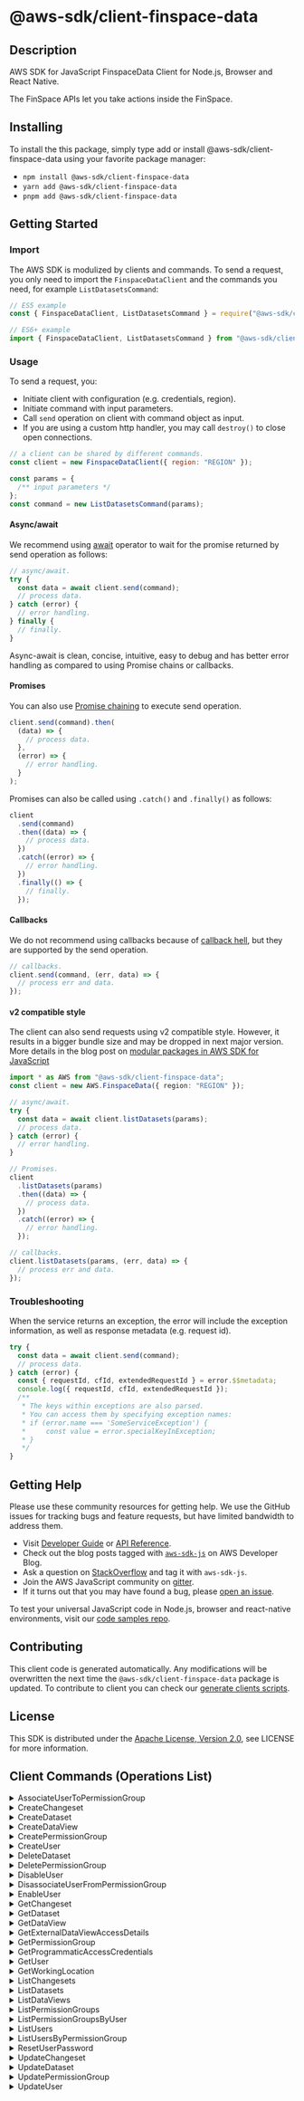<!-- generated file, do not edit directly -->

# @aws-sdk/client-finspace-data

## Description

AWS SDK for JavaScript FinspaceData Client for Node.js, Browser and React Native.

<p> The FinSpace APIs let you take actions inside the FinSpace.</p>

## Installing

To install the this package, simply type add or install @aws-sdk/client-finspace-data
using your favorite package manager:

- `npm install @aws-sdk/client-finspace-data`
- `yarn add @aws-sdk/client-finspace-data`
- `pnpm add @aws-sdk/client-finspace-data`

## Getting Started

### Import

The AWS SDK is modulized by clients and commands.
To send a request, you only need to import the `FinspaceDataClient` and
the commands you need, for example `ListDatasetsCommand`:

```js
// ES5 example
const { FinspaceDataClient, ListDatasetsCommand } = require("@aws-sdk/client-finspace-data");
```

```ts
// ES6+ example
import { FinspaceDataClient, ListDatasetsCommand } from "@aws-sdk/client-finspace-data";
```

### Usage

To send a request, you:

- Initiate client with configuration (e.g. credentials, region).
- Initiate command with input parameters.
- Call `send` operation on client with command object as input.
- If you are using a custom http handler, you may call `destroy()` to close open connections.

```js
// a client can be shared by different commands.
const client = new FinspaceDataClient({ region: "REGION" });

const params = {
  /** input parameters */
};
const command = new ListDatasetsCommand(params);
```

#### Async/await

We recommend using [await](https://developer.mozilla.org/en-US/docs/Web/JavaScript/Reference/Operators/await)
operator to wait for the promise returned by send operation as follows:

```js
// async/await.
try {
  const data = await client.send(command);
  // process data.
} catch (error) {
  // error handling.
} finally {
  // finally.
}
```

Async-await is clean, concise, intuitive, easy to debug and has better error handling
as compared to using Promise chains or callbacks.

#### Promises

You can also use [Promise chaining](https://developer.mozilla.org/en-US/docs/Web/JavaScript/Guide/Using_promises#chaining)
to execute send operation.

```js
client.send(command).then(
  (data) => {
    // process data.
  },
  (error) => {
    // error handling.
  }
);
```

Promises can also be called using `.catch()` and `.finally()` as follows:

```js
client
  .send(command)
  .then((data) => {
    // process data.
  })
  .catch((error) => {
    // error handling.
  })
  .finally(() => {
    // finally.
  });
```

#### Callbacks

We do not recommend using callbacks because of [callback hell](http://callbackhell.com/),
but they are supported by the send operation.

```js
// callbacks.
client.send(command, (err, data) => {
  // process err and data.
});
```

#### v2 compatible style

The client can also send requests using v2 compatible style.
However, it results in a bigger bundle size and may be dropped in next major version. More details in the blog post
on [modular packages in AWS SDK for JavaScript](https://aws.amazon.com/blogs/developer/modular-packages-in-aws-sdk-for-javascript/)

```ts
import * as AWS from "@aws-sdk/client-finspace-data";
const client = new AWS.FinspaceData({ region: "REGION" });

// async/await.
try {
  const data = await client.listDatasets(params);
  // process data.
} catch (error) {
  // error handling.
}

// Promises.
client
  .listDatasets(params)
  .then((data) => {
    // process data.
  })
  .catch((error) => {
    // error handling.
  });

// callbacks.
client.listDatasets(params, (err, data) => {
  // process err and data.
});
```

### Troubleshooting

When the service returns an exception, the error will include the exception information,
as well as response metadata (e.g. request id).

```js
try {
  const data = await client.send(command);
  // process data.
} catch (error) {
  const { requestId, cfId, extendedRequestId } = error.$$metadata;
  console.log({ requestId, cfId, extendedRequestId });
  /**
   * The keys within exceptions are also parsed.
   * You can access them by specifying exception names:
   * if (error.name === 'SomeServiceException') {
   *     const value = error.specialKeyInException;
   * }
   */
}
```

## Getting Help

Please use these community resources for getting help.
We use the GitHub issues for tracking bugs and feature requests, but have limited bandwidth to address them.

- Visit [Developer Guide](https://docs.aws.amazon.com/sdk-for-javascript/v3/developer-guide/welcome.html)
  or [API Reference](https://docs.aws.amazon.com/AWSJavaScriptSDK/v3/latest/index.html).
- Check out the blog posts tagged with [`aws-sdk-js`](https://aws.amazon.com/blogs/developer/tag/aws-sdk-js/)
  on AWS Developer Blog.
- Ask a question on [StackOverflow](https://stackoverflow.com/questions/tagged/aws-sdk-js) and tag it with `aws-sdk-js`.
- Join the AWS JavaScript community on [gitter](https://gitter.im/aws/aws-sdk-js-v3).
- If it turns out that you may have found a bug, please [open an issue](https://github.com/aws/aws-sdk-js-v3/issues/new/choose).

To test your universal JavaScript code in Node.js, browser and react-native environments,
visit our [code samples repo](https://github.com/aws-samples/aws-sdk-js-tests).

## Contributing

This client code is generated automatically. Any modifications will be overwritten the next time the `@aws-sdk/client-finspace-data` package is updated.
To contribute to client you can check our [generate clients scripts](https://github.com/aws/aws-sdk-js-v3/tree/main/scripts/generate-clients).

## License

This SDK is distributed under the
[Apache License, Version 2.0](http://www.apache.org/licenses/LICENSE-2.0),
see LICENSE for more information.

## Client Commands (Operations List)

<details>
<summary>
AssociateUserToPermissionGroup
</summary>

[Command API Reference](https://docs.aws.amazon.com/AWSJavaScriptSDK/v3/latest/clients/client-finspace-data/classes/associateusertopermissiongroupcommand.html) / [Input](https://docs.aws.amazon.com/AWSJavaScriptSDK/v3/latest/clients/client-finspace-data/interfaces/associateusertopermissiongroupcommandinput.html) / [Output](https://docs.aws.amazon.com/AWSJavaScriptSDK/v3/latest/clients/client-finspace-data/interfaces/associateusertopermissiongroupcommandoutput.html)

</details>
<details>
<summary>
CreateChangeset
</summary>

[Command API Reference](https://docs.aws.amazon.com/AWSJavaScriptSDK/v3/latest/clients/client-finspace-data/classes/createchangesetcommand.html) / [Input](https://docs.aws.amazon.com/AWSJavaScriptSDK/v3/latest/clients/client-finspace-data/interfaces/createchangesetcommandinput.html) / [Output](https://docs.aws.amazon.com/AWSJavaScriptSDK/v3/latest/clients/client-finspace-data/interfaces/createchangesetcommandoutput.html)

</details>
<details>
<summary>
CreateDataset
</summary>

[Command API Reference](https://docs.aws.amazon.com/AWSJavaScriptSDK/v3/latest/clients/client-finspace-data/classes/createdatasetcommand.html) / [Input](https://docs.aws.amazon.com/AWSJavaScriptSDK/v3/latest/clients/client-finspace-data/interfaces/createdatasetcommandinput.html) / [Output](https://docs.aws.amazon.com/AWSJavaScriptSDK/v3/latest/clients/client-finspace-data/interfaces/createdatasetcommandoutput.html)

</details>
<details>
<summary>
CreateDataView
</summary>

[Command API Reference](https://docs.aws.amazon.com/AWSJavaScriptSDK/v3/latest/clients/client-finspace-data/classes/createdataviewcommand.html) / [Input](https://docs.aws.amazon.com/AWSJavaScriptSDK/v3/latest/clients/client-finspace-data/interfaces/createdataviewcommandinput.html) / [Output](https://docs.aws.amazon.com/AWSJavaScriptSDK/v3/latest/clients/client-finspace-data/interfaces/createdataviewcommandoutput.html)

</details>
<details>
<summary>
CreatePermissionGroup
</summary>

[Command API Reference](https://docs.aws.amazon.com/AWSJavaScriptSDK/v3/latest/clients/client-finspace-data/classes/createpermissiongroupcommand.html) / [Input](https://docs.aws.amazon.com/AWSJavaScriptSDK/v3/latest/clients/client-finspace-data/interfaces/createpermissiongroupcommandinput.html) / [Output](https://docs.aws.amazon.com/AWSJavaScriptSDK/v3/latest/clients/client-finspace-data/interfaces/createpermissiongroupcommandoutput.html)

</details>
<details>
<summary>
CreateUser
</summary>

[Command API Reference](https://docs.aws.amazon.com/AWSJavaScriptSDK/v3/latest/clients/client-finspace-data/classes/createusercommand.html) / [Input](https://docs.aws.amazon.com/AWSJavaScriptSDK/v3/latest/clients/client-finspace-data/interfaces/createusercommandinput.html) / [Output](https://docs.aws.amazon.com/AWSJavaScriptSDK/v3/latest/clients/client-finspace-data/interfaces/createusercommandoutput.html)

</details>
<details>
<summary>
DeleteDataset
</summary>

[Command API Reference](https://docs.aws.amazon.com/AWSJavaScriptSDK/v3/latest/clients/client-finspace-data/classes/deletedatasetcommand.html) / [Input](https://docs.aws.amazon.com/AWSJavaScriptSDK/v3/latest/clients/client-finspace-data/interfaces/deletedatasetcommandinput.html) / [Output](https://docs.aws.amazon.com/AWSJavaScriptSDK/v3/latest/clients/client-finspace-data/interfaces/deletedatasetcommandoutput.html)

</details>
<details>
<summary>
DeletePermissionGroup
</summary>

[Command API Reference](https://docs.aws.amazon.com/AWSJavaScriptSDK/v3/latest/clients/client-finspace-data/classes/deletepermissiongroupcommand.html) / [Input](https://docs.aws.amazon.com/AWSJavaScriptSDK/v3/latest/clients/client-finspace-data/interfaces/deletepermissiongroupcommandinput.html) / [Output](https://docs.aws.amazon.com/AWSJavaScriptSDK/v3/latest/clients/client-finspace-data/interfaces/deletepermissiongroupcommandoutput.html)

</details>
<details>
<summary>
DisableUser
</summary>

[Command API Reference](https://docs.aws.amazon.com/AWSJavaScriptSDK/v3/latest/clients/client-finspace-data/classes/disableusercommand.html) / [Input](https://docs.aws.amazon.com/AWSJavaScriptSDK/v3/latest/clients/client-finspace-data/interfaces/disableusercommandinput.html) / [Output](https://docs.aws.amazon.com/AWSJavaScriptSDK/v3/latest/clients/client-finspace-data/interfaces/disableusercommandoutput.html)

</details>
<details>
<summary>
DisassociateUserFromPermissionGroup
</summary>

[Command API Reference](https://docs.aws.amazon.com/AWSJavaScriptSDK/v3/latest/clients/client-finspace-data/classes/disassociateuserfrompermissiongroupcommand.html) / [Input](https://docs.aws.amazon.com/AWSJavaScriptSDK/v3/latest/clients/client-finspace-data/interfaces/disassociateuserfrompermissiongroupcommandinput.html) / [Output](https://docs.aws.amazon.com/AWSJavaScriptSDK/v3/latest/clients/client-finspace-data/interfaces/disassociateuserfrompermissiongroupcommandoutput.html)

</details>
<details>
<summary>
EnableUser
</summary>

[Command API Reference](https://docs.aws.amazon.com/AWSJavaScriptSDK/v3/latest/clients/client-finspace-data/classes/enableusercommand.html) / [Input](https://docs.aws.amazon.com/AWSJavaScriptSDK/v3/latest/clients/client-finspace-data/interfaces/enableusercommandinput.html) / [Output](https://docs.aws.amazon.com/AWSJavaScriptSDK/v3/latest/clients/client-finspace-data/interfaces/enableusercommandoutput.html)

</details>
<details>
<summary>
GetChangeset
</summary>

[Command API Reference](https://docs.aws.amazon.com/AWSJavaScriptSDK/v3/latest/clients/client-finspace-data/classes/getchangesetcommand.html) / [Input](https://docs.aws.amazon.com/AWSJavaScriptSDK/v3/latest/clients/client-finspace-data/interfaces/getchangesetcommandinput.html) / [Output](https://docs.aws.amazon.com/AWSJavaScriptSDK/v3/latest/clients/client-finspace-data/interfaces/getchangesetcommandoutput.html)

</details>
<details>
<summary>
GetDataset
</summary>

[Command API Reference](https://docs.aws.amazon.com/AWSJavaScriptSDK/v3/latest/clients/client-finspace-data/classes/getdatasetcommand.html) / [Input](https://docs.aws.amazon.com/AWSJavaScriptSDK/v3/latest/clients/client-finspace-data/interfaces/getdatasetcommandinput.html) / [Output](https://docs.aws.amazon.com/AWSJavaScriptSDK/v3/latest/clients/client-finspace-data/interfaces/getdatasetcommandoutput.html)

</details>
<details>
<summary>
GetDataView
</summary>

[Command API Reference](https://docs.aws.amazon.com/AWSJavaScriptSDK/v3/latest/clients/client-finspace-data/classes/getdataviewcommand.html) / [Input](https://docs.aws.amazon.com/AWSJavaScriptSDK/v3/latest/clients/client-finspace-data/interfaces/getdataviewcommandinput.html) / [Output](https://docs.aws.amazon.com/AWSJavaScriptSDK/v3/latest/clients/client-finspace-data/interfaces/getdataviewcommandoutput.html)

</details>
<details>
<summary>
GetExternalDataViewAccessDetails
</summary>

[Command API Reference](https://docs.aws.amazon.com/AWSJavaScriptSDK/v3/latest/clients/client-finspace-data/classes/getexternaldataviewaccessdetailscommand.html) / [Input](https://docs.aws.amazon.com/AWSJavaScriptSDK/v3/latest/clients/client-finspace-data/interfaces/getexternaldataviewaccessdetailscommandinput.html) / [Output](https://docs.aws.amazon.com/AWSJavaScriptSDK/v3/latest/clients/client-finspace-data/interfaces/getexternaldataviewaccessdetailscommandoutput.html)

</details>
<details>
<summary>
GetPermissionGroup
</summary>

[Command API Reference](https://docs.aws.amazon.com/AWSJavaScriptSDK/v3/latest/clients/client-finspace-data/classes/getpermissiongroupcommand.html) / [Input](https://docs.aws.amazon.com/AWSJavaScriptSDK/v3/latest/clients/client-finspace-data/interfaces/getpermissiongroupcommandinput.html) / [Output](https://docs.aws.amazon.com/AWSJavaScriptSDK/v3/latest/clients/client-finspace-data/interfaces/getpermissiongroupcommandoutput.html)

</details>
<details>
<summary>
GetProgrammaticAccessCredentials
</summary>

[Command API Reference](https://docs.aws.amazon.com/AWSJavaScriptSDK/v3/latest/clients/client-finspace-data/classes/getprogrammaticaccesscredentialscommand.html) / [Input](https://docs.aws.amazon.com/AWSJavaScriptSDK/v3/latest/clients/client-finspace-data/interfaces/getprogrammaticaccesscredentialscommandinput.html) / [Output](https://docs.aws.amazon.com/AWSJavaScriptSDK/v3/latest/clients/client-finspace-data/interfaces/getprogrammaticaccesscredentialscommandoutput.html)

</details>
<details>
<summary>
GetUser
</summary>

[Command API Reference](https://docs.aws.amazon.com/AWSJavaScriptSDK/v3/latest/clients/client-finspace-data/classes/getusercommand.html) / [Input](https://docs.aws.amazon.com/AWSJavaScriptSDK/v3/latest/clients/client-finspace-data/interfaces/getusercommandinput.html) / [Output](https://docs.aws.amazon.com/AWSJavaScriptSDK/v3/latest/clients/client-finspace-data/interfaces/getusercommandoutput.html)

</details>
<details>
<summary>
GetWorkingLocation
</summary>

[Command API Reference](https://docs.aws.amazon.com/AWSJavaScriptSDK/v3/latest/clients/client-finspace-data/classes/getworkinglocationcommand.html) / [Input](https://docs.aws.amazon.com/AWSJavaScriptSDK/v3/latest/clients/client-finspace-data/interfaces/getworkinglocationcommandinput.html) / [Output](https://docs.aws.amazon.com/AWSJavaScriptSDK/v3/latest/clients/client-finspace-data/interfaces/getworkinglocationcommandoutput.html)

</details>
<details>
<summary>
ListChangesets
</summary>

[Command API Reference](https://docs.aws.amazon.com/AWSJavaScriptSDK/v3/latest/clients/client-finspace-data/classes/listchangesetscommand.html) / [Input](https://docs.aws.amazon.com/AWSJavaScriptSDK/v3/latest/clients/client-finspace-data/interfaces/listchangesetscommandinput.html) / [Output](https://docs.aws.amazon.com/AWSJavaScriptSDK/v3/latest/clients/client-finspace-data/interfaces/listchangesetscommandoutput.html)

</details>
<details>
<summary>
ListDatasets
</summary>

[Command API Reference](https://docs.aws.amazon.com/AWSJavaScriptSDK/v3/latest/clients/client-finspace-data/classes/listdatasetscommand.html) / [Input](https://docs.aws.amazon.com/AWSJavaScriptSDK/v3/latest/clients/client-finspace-data/interfaces/listdatasetscommandinput.html) / [Output](https://docs.aws.amazon.com/AWSJavaScriptSDK/v3/latest/clients/client-finspace-data/interfaces/listdatasetscommandoutput.html)

</details>
<details>
<summary>
ListDataViews
</summary>

[Command API Reference](https://docs.aws.amazon.com/AWSJavaScriptSDK/v3/latest/clients/client-finspace-data/classes/listdataviewscommand.html) / [Input](https://docs.aws.amazon.com/AWSJavaScriptSDK/v3/latest/clients/client-finspace-data/interfaces/listdataviewscommandinput.html) / [Output](https://docs.aws.amazon.com/AWSJavaScriptSDK/v3/latest/clients/client-finspace-data/interfaces/listdataviewscommandoutput.html)

</details>
<details>
<summary>
ListPermissionGroups
</summary>

[Command API Reference](https://docs.aws.amazon.com/AWSJavaScriptSDK/v3/latest/clients/client-finspace-data/classes/listpermissiongroupscommand.html) / [Input](https://docs.aws.amazon.com/AWSJavaScriptSDK/v3/latest/clients/client-finspace-data/interfaces/listpermissiongroupscommandinput.html) / [Output](https://docs.aws.amazon.com/AWSJavaScriptSDK/v3/latest/clients/client-finspace-data/interfaces/listpermissiongroupscommandoutput.html)

</details>
<details>
<summary>
ListPermissionGroupsByUser
</summary>

[Command API Reference](https://docs.aws.amazon.com/AWSJavaScriptSDK/v3/latest/clients/client-finspace-data/classes/listpermissiongroupsbyusercommand.html) / [Input](https://docs.aws.amazon.com/AWSJavaScriptSDK/v3/latest/clients/client-finspace-data/interfaces/listpermissiongroupsbyusercommandinput.html) / [Output](https://docs.aws.amazon.com/AWSJavaScriptSDK/v3/latest/clients/client-finspace-data/interfaces/listpermissiongroupsbyusercommandoutput.html)

</details>
<details>
<summary>
ListUsers
</summary>

[Command API Reference](https://docs.aws.amazon.com/AWSJavaScriptSDK/v3/latest/clients/client-finspace-data/classes/listuserscommand.html) / [Input](https://docs.aws.amazon.com/AWSJavaScriptSDK/v3/latest/clients/client-finspace-data/interfaces/listuserscommandinput.html) / [Output](https://docs.aws.amazon.com/AWSJavaScriptSDK/v3/latest/clients/client-finspace-data/interfaces/listuserscommandoutput.html)

</details>
<details>
<summary>
ListUsersByPermissionGroup
</summary>

[Command API Reference](https://docs.aws.amazon.com/AWSJavaScriptSDK/v3/latest/clients/client-finspace-data/classes/listusersbypermissiongroupcommand.html) / [Input](https://docs.aws.amazon.com/AWSJavaScriptSDK/v3/latest/clients/client-finspace-data/interfaces/listusersbypermissiongroupcommandinput.html) / [Output](https://docs.aws.amazon.com/AWSJavaScriptSDK/v3/latest/clients/client-finspace-data/interfaces/listusersbypermissiongroupcommandoutput.html)

</details>
<details>
<summary>
ResetUserPassword
</summary>

[Command API Reference](https://docs.aws.amazon.com/AWSJavaScriptSDK/v3/latest/clients/client-finspace-data/classes/resetuserpasswordcommand.html) / [Input](https://docs.aws.amazon.com/AWSJavaScriptSDK/v3/latest/clients/client-finspace-data/interfaces/resetuserpasswordcommandinput.html) / [Output](https://docs.aws.amazon.com/AWSJavaScriptSDK/v3/latest/clients/client-finspace-data/interfaces/resetuserpasswordcommandoutput.html)

</details>
<details>
<summary>
UpdateChangeset
</summary>

[Command API Reference](https://docs.aws.amazon.com/AWSJavaScriptSDK/v3/latest/clients/client-finspace-data/classes/updatechangesetcommand.html) / [Input](https://docs.aws.amazon.com/AWSJavaScriptSDK/v3/latest/clients/client-finspace-data/interfaces/updatechangesetcommandinput.html) / [Output](https://docs.aws.amazon.com/AWSJavaScriptSDK/v3/latest/clients/client-finspace-data/interfaces/updatechangesetcommandoutput.html)

</details>
<details>
<summary>
UpdateDataset
</summary>

[Command API Reference](https://docs.aws.amazon.com/AWSJavaScriptSDK/v3/latest/clients/client-finspace-data/classes/updatedatasetcommand.html) / [Input](https://docs.aws.amazon.com/AWSJavaScriptSDK/v3/latest/clients/client-finspace-data/interfaces/updatedatasetcommandinput.html) / [Output](https://docs.aws.amazon.com/AWSJavaScriptSDK/v3/latest/clients/client-finspace-data/interfaces/updatedatasetcommandoutput.html)

</details>
<details>
<summary>
UpdatePermissionGroup
</summary>

[Command API Reference](https://docs.aws.amazon.com/AWSJavaScriptSDK/v3/latest/clients/client-finspace-data/classes/updatepermissiongroupcommand.html) / [Input](https://docs.aws.amazon.com/AWSJavaScriptSDK/v3/latest/clients/client-finspace-data/interfaces/updatepermissiongroupcommandinput.html) / [Output](https://docs.aws.amazon.com/AWSJavaScriptSDK/v3/latest/clients/client-finspace-data/interfaces/updatepermissiongroupcommandoutput.html)

</details>
<details>
<summary>
UpdateUser
</summary>

[Command API Reference](https://docs.aws.amazon.com/AWSJavaScriptSDK/v3/latest/clients/client-finspace-data/classes/updateusercommand.html) / [Input](https://docs.aws.amazon.com/AWSJavaScriptSDK/v3/latest/clients/client-finspace-data/interfaces/updateusercommandinput.html) / [Output](https://docs.aws.amazon.com/AWSJavaScriptSDK/v3/latest/clients/client-finspace-data/interfaces/updateusercommandoutput.html)

</details>
